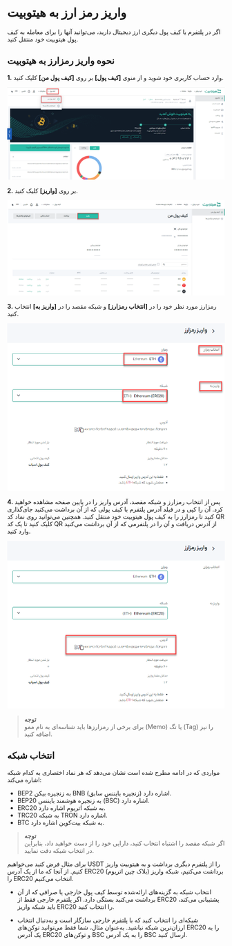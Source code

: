 # واریز رمز ارز به هیتوبیت 

اگر در پلتفرم یا کیف پول دیگری ارز دیجیتال دارید، می‌توانید آنها را برای معامله به کیف پول هیتوبیت خود منتقل کنید.


## نحوه واریز رمزارز به هیتوبیت

**1.** وارد حساب کاربری خود شوید و از منوی **[کیف پول]** بر روی **[کیف پول من]** کلیک کنید.

![کیف پول من](./Images/How-to-Deposit-Crypto-to-Hitobit1.png)

**2.** بر روی **[واریز]** کلیک کنید.

![گزینه واریز ارز دیجیتال](./Images/desposit-crypto.png)

**3.**  رمزارز مورد نظر خود را  در **[انتخاب رمزارز]**    و شبکه مقصد را در **[واریز به]** انتخاب کنید.

![صفحه واریز ارز دیجیتال](./Images/How-to-Deposit-Crypto-to-Hitobit3.png)

**4.** پس از انتخاب رمزارز و شبکه مقصد، آدرس واریز را در پایین صفحه مشاهده خواهید کرد. آن را کپی و در فیلد آدرس پلتفرم یا کیف پولی که از آن برداشت می‌کنید جای‌گذاری کنید تا رمزارز را به کیف پول هیتوبیت خود منتقل کنید. همچنین می‌توانید روی نماد کد QR کلیک کنید تا یک کد QR از آدرس دریافت و آن را در پلتفرمی که از آن برداشت می‌کنید وارد کنید.

![photo](./Images/How-to-Deposit-Crypto-to-Hitobit4.png)


> **توجه** <br>    برای برخی از رمزارزها باید شناسه‌ای به نام   ممو (Memo)  یا  تگ (Tag)  را نیز اضافه کنید.	

## انتخاب شبکه
مواردی که در ادامه مطرح شده است نشان می‌دهد که هر نماد اختصاری به کدام شبکه اشاره می‌کند:

- BEP2 به زنجیره بیکن BNB (زنجیره بایننس سابق) اشاره دارد.
- BEP20 به زنجیره هوشمند بایننس (BSC) اشاره دارد.
- ERC20 به شبکه اتریوم اشاره دارد.
- TRC20 به شبکه TRON اشاره دارد.
- BTC به شبکه بیت‌کوین اشاره دارد.

> **توجه**<br>
اگر شبکه مقصد را اشتباه انتخاب کنید، دارایی خود را از دست خواهید داد، بنابراین در انتخاب شبکه دقت نمایید.

برای مثال فرض کنید می‌خواهیم USDT را از پلتفرم دیگری برداشت و به هیتوبیت واریز کنیم. از آنجا که ما از یک آدرس  ERC20 (بلاک چین اتریوم) برداشت می‌کنیم، شبکه واریز را ERC20  انتخاب می‌کنیم.

- انتخاب شبکه به گزینه‌های ارائه‌شده توسط کیف پول خارجی یا صرافی که از آن برداشت می‌کنید بستگی دارد. اگر پلتفرم خارجی فقط از ERC20 پشتیبانی می‌کند، باید شبکه واریز ERC20 را انتخاب کنید.

- شبکه‌ای را انتخاب کنید که با پلتفرم خارجی سازگار است و به‌دنبال انتخاب ارزان‌ترین شبکه نباشید. به‌عنوان مثال، شما فقط می‌توانید توکن‌های ERC20 را به یک آدرس ERC20 و توکن‌های BSC را به یک آدرس BSC ارسال کنید.




